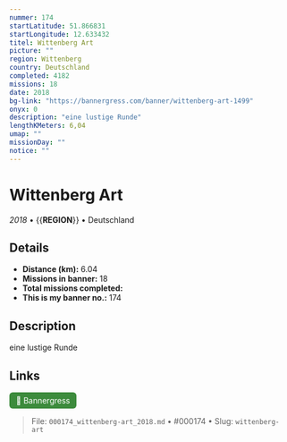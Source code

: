 ```yaml
---
nummer: 174
startLatitude: 51.866831
startLongitude: 12.633432
titel: Wittenberg Art
picture: ""
region: Wittenberg
country: Deutschland
completed: 4182
missions: 18
date: 2018
bg-link: "https://bannergress.com/banner/wittenberg-art-1499"
onyx: 0
description: "eine lustige Runde"
lengthKMeters: 6,04
umap: ""
missionDay: ""
notice: ""
---
```

# Wittenberg Art

*2018* • {{__REGION__}} • Deutschland





## Details
- **Distance (km):** 6.04
- **Missions in banner:** 18
- **Total missions completed:** 
- **This is my banner no.:** 174



## Description
eine lustige Runde



## Links
<a href="https://bannergress.com/banner/wittenberg-art-1499" target="_blank" style="display:inline-block;margin-right:8px;padding:6px 12px;background:#3c8b3c;color:#fff;text-decoration:none;border-radius:6px;">🔗 Bannergress</a>



> File: `000174_wittenberg-art_2018.md` • #000174 • Slug: `wittenberg-art`
